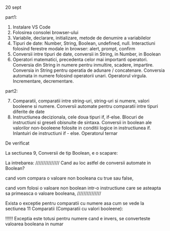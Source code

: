 20 sept

part1:

1. Instalare VS Code
2. Folosirea consolei browser-ului
3. Variabile, declarare, initializare, metode de denumire a variabilelor
4. Tipuri de date: Number, String, Boolean, undefined, null. Interactiuni folosind ferestre modale in browser: alert, prompt, confirm 
5. Conversii intre tipuri de date, conversii in String, in Number, in Boolean
6. Operatori matematici, precedenta celor mai importanti operatori. Conversia din String in numere pentru inmultire, scadere, impartire. Conversia in String pentru operatia de adunare / concatenare. Conversia automata in numere folosind operatorii unari. Operatorul virgula. Incrementare, decrementare.

part2:

7. Comparatii, comparatii intre string-uri, string-uri si numere, valori booleene si numere. Conversii automate pentru comparatii intre tipuri diferite de date
8. Instructiunea decizionala, cele doua tipuri if, if-else. Blocuri de instructiuni si greseli obisnuite de sintaxa. Conversii in boolean ale valorilor non-booleene folosite in conditii logice in instructiunea if. Inlantuiri de instructiuni if - else. Operatorul ternar


De verificat

La sectiunea 9, Conversii de tip Boolean, e o scapare:


La intrebarea:
///////////////
Cand au loc astfel de conversii automate in Boolean?

cand vom compara o valoare non booleana cu true sau false, 
    

cand vom folosi o valoare non boolean intr-o instructiune care se asteapta sa primeasca o valoare booleana,
///////////////

Exista o exceptie pentru comparatii cu numere asa cum se vede la sectiunea 11 Comparatii (Comparatii cu valori booleene):

 !!!!!! Exceptia este totusi pentru numere cand e invers, se converteste valoarea booleana in numar
